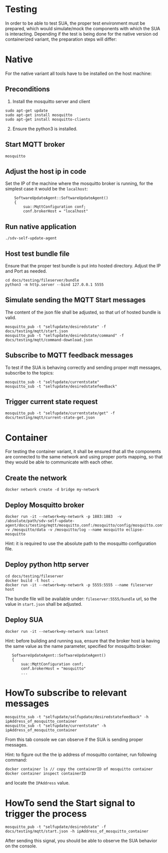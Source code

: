 # Testing

In order to be able to test SUA, the proper test environment must be prepared, which would simulate/mock the components with which the SUA is interacting. Depending if the test is being done for the native version od containerized variant, the preparation steps will differ:

# Native

For the native variant all tools have to be installed on the host machine:

## Preconditions

1. Install the mosquitto server and client

```
sudo apt-get update
sudo apt-get install mosquitto
sudo apt-get install mosquitto-clients
```

2. Ensure the python3 is installed.

## Start MQTT broker

```
mosquitto
```

## Adjust the host ip in code

Set the IP of the machine where the mosquitto broker is running, for the simplest case it would be the `localhost`:

```
    SoftwareUpdateAgent::SoftwareUpdateAgent()
    {
        sua::MqttConfiguration conf;
        conf.brokerHost = "localhost"
```

## Run native application

```
./sdv-self-update-agent
```

## Host test bundle file

Ensure that the proper test bundle is put into hosted directory. Adjust the IP and Port as needed.

```
cd docs/testing/fileserver/bundle
python3 -m http.server --bind 127.0.0.1 5555
```

## Simulate sending the MQTT Start messages

The content of the json file shall be adjusted, so that url of hosted bundle is valid.

```
mosquitto_pub -t "selfupdate/desiredstate" -f docs/testing/mqtt/start.json
mosquitto_pub -t "selfupdate/desiredstate/command" -f docs/testing/mqtt/command-download.json
```

## Subscribe to MQTT feedback messages

To test if the SUA is behaving correctly and sending proper mqtt messages, subscribe to the topics:

```
mosquitto_sub -t "selfupdate/currentstate"
mosquitto_sub -t "selfupdate/desiredstatefeedback"
```

## Trigger current state request
```
mosquitto_pub -t "selfupdate/currentstate/get" -f docs/testing/mqtt/current-state-get.json
```

# Container

For testing the container variant, it shall be ensured that all the components are connected to the same network and using proper ports mapping, so that they would be able to communicate with each other.

## Create the network

```
docker network create -d bridge my-network
```

## Deploy Mosquitto broker

```
docker run -it --network=my-network -p 1883:1883  -v /absolute/path/sdv-self-update-agent/docs/testing/mqtt/mosquitto.conf:/mosquitto/config/mosquitto.conf -v /mosquitto/data -v /mosquitto/log --name mosquitto eclipse-mosquitto
```

Hint: it is required to use the absolute path to the mosquitto configuration file.

## Deploy python http server

```
cd docs/testing/fileserver
docker build -t host .
docker run -it --network=my-network -p 5555:5555 --name fileserver host
```

The bundle file will be available under: `fileserver:5555/bundle` url, so the value in `start.json` shall be adjusted.

## Deploy SUA

```
docker run -it --network=my-network sua:latest
```

Hint: before building and running sua, ensure that the broker host ia having the same value as the name parameter, specified for mosquitto broker:

 ```
    SoftwareUpdateAgent::SoftwareUpdateAgent()
    {
        sua::MqttConfiguration conf;
        conf.brokerHost = "mosquitto"
        ...
```

# HowTo subscribe to relevant messages

```
mosquitto_sub -t "selfupdate/selfupdate/desiredstatefeedback" -h ipAddress_of_mosquitto_container
mosquitto_sub -t "selfupdate/currentstate" -h ipAddress_of_mosquitto_container
```

From this tab console we can observe if the SUA is sending proper messages.

Hint: to figure out the the ip address of mosquitto container, run following command:

```
docker container ls // copy the containerID of mosquitto container
docker container inspect containerID
```

and locate the `IPAddress` value.

# HowTo send the Start signal to trigger the process

```
mosquitto_pub -t "selfupdate/desiredstate" -f docs/testing/mqtt/start.json -h ipAddress_of_mosquitto_container
```

After sending this signal, you should be able to observe the SUA behavior on the console.
